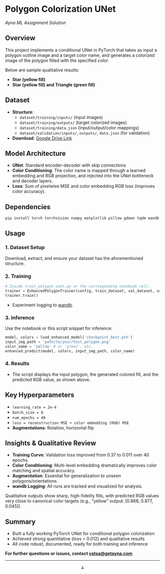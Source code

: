 

# Polygon Colorization UNet

*Ayna ML Assignment Solution*

## Overview

This project implements a conditional UNet in PyTorch that takes as input a polygon outline image and a target color name, and generates a colorized image of the polygon filled with the specified color.

Below are sample qualitative results:

- **Star (yellow fill)**
- **Star (yellow fill) and Triangle (green fill)**


## Dataset

- **Structure**:
    - `dataset/training/inputs/` (input images)
    - `dataset/training/outputs/` (target colorized images)
    - `dataset/training/data.json` (input/output/color mappings)
    - `dataset/validation/inputs/`, `outputs/`, `data.json` (for validation)
- **Download**:
[Google Drive Link](https://drive.google.com/open?id=1QXLgo3ZfQPorGwhYVmZUEWO_sU3i1pHM)


## Model Architecture

- **UNet**: Standard encoder-decoder with skip connections
- **Color Conditioning**: The color name is mapped through a learned embedding and RGB projection, and injected into the UNet bottleneck and decoder layers.
- **Loss**: Sum of pixelwise MSE and color embedding RGB loss (improves color accuracy).


## Dependencies

```bash
pip install torch torchvision numpy matplotlib pillow gdown tqdm wandb scikit-learn
```


## Usage

### 1. Dataset Setup

Download, extract, and ensure your dataset has the aforementioned structure.

### 2. Training

```python
# Inside train_polygon_unet.py or the corresponding notebook cell:
trainer = EnhancedPolygonTrainer(config, train_dataset, val_dataset, use_wandb=True)
trainer.train()
```

- Experiment logging to [wandb](https://wandb.ai/).


### 3. Inference

Use the notebook or this script snippet for inference:

```python
model, colors = load_enhanced_model('checkpoint_best.pth')
input_img_path = 'path/to/your/test_polygon.png'
color_name = 'yellow' # or 'green', etc.
enhanced_predict(model, colors, input_img_path, color_name)
```


### 4. Results

- The script displays the input polygon, the generated colored fill, and the predicted RGB value, as shown above.


## Key Hyperparameters

- `learning_rate = 2e-4`
- `batch_size = 8`
- `num_epochs = 40`
- `loss = reconstruction MSE + color embedding (RGB) MSE`
- **Augmentations**: Rotation, horizontal flip


## Insights \& Qualitative Review

- **Training Curve**: Validation loss improved from 0.37 to 0.011 over 40 epochs.
- **Color Conditioning**: Multi-level embedding dramatically improves color matching and spatial accuracy.
- **Augmentation**: Essential for generalization to unseen polygons/orientations.
- **wandb Logging**: All runs are tracked and visualized for analysis.

Qualitative outputs show sharp, high-fidelity fills, with predicted RGB values very close to canonical color targets (e.g., “yellow” output: [0.868, 0.877, 0.045]).

## Summary

- Built a fully working PyTorch UNet for conditional polygon colorization
- Achieved strong quantitative (loss < 0.012) and qualitative results
- All code robust, documented, ready for both training and inference

**For further questions or issues, contact [vatsa@getayna.com](mailto:vatsa@getayna.com)**

---

<div style="text-align: center">⁂</div>

[^1]: image.jpg

[^2]: image.jpg

